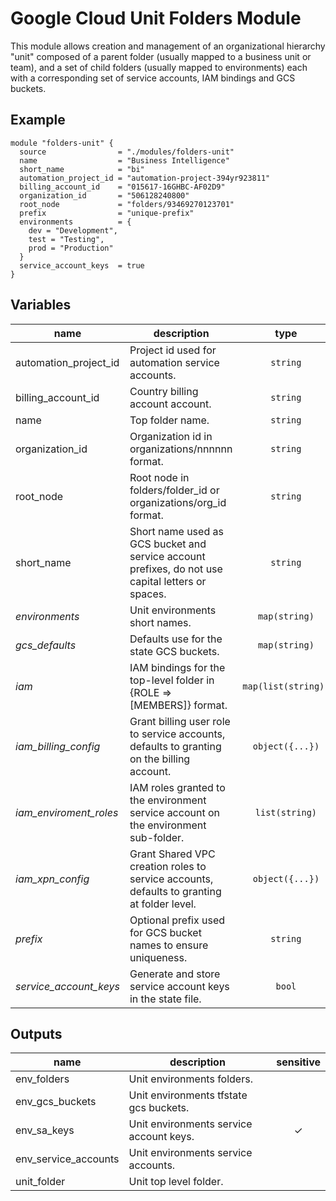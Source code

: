 # Google Cloud Unit Folders Module

This module allows creation and management of an organizational hierarchy "unit" composed of a parent folder (usually mapped to a business unit or team), and a set of child folders (usually mapped to environments) each with a corresponding set of service accounts, IAM bindings and GCS buckets.

## Example

```hcl
module "folders-unit" {
  source                = "./modules/folders-unit"
  name                  = "Business Intelligence"
  short_name            = "bi"
  automation_project_id = "automation-project-394yr923811"
  billing_account_id    = "015617-16GHBC-AF02D9"
  organization_id       = "506128240800"
  root_node             = "folders/93469270123701"
  prefix                = "unique-prefix"
  environments          = {
    dev = "Development",
    test = "Testing",
    prod = "Production"
  }
  service_account_keys  = true
}
```

<!-- BEGIN TFDOC -->
## Variables

| name | description | type | required | default |
|---|---|:---: |:---:|:---:|
| automation_project_id | Project id used for automation service accounts. | <code title="">string</code> | ✓ |  |
| billing_account_id | Country billing account account. | <code title="">string</code> | ✓ |  |
| name | Top folder name. | <code title="">string</code> | ✓ |  |
| organization_id | Organization id in organizations/nnnnnn format. | <code title="">string</code> | ✓ |  |
| root_node | Root node in folders/folder_id or organizations/org_id format. | <code title="">string</code> | ✓ |  |
| short_name | Short name used as GCS bucket and service account prefixes, do not use capital letters or spaces. | <code title="">string</code> | ✓ |  |
| *environments* | Unit environments short names. | <code title="map&#40;string&#41;">map(string)</code> |  | <code title="&#123;&#10;non-prod &#61; &#34;Non production&#34;&#10;prod     &#61; &#34;Production&#34;&#10;&#125;">...</code> |
| *gcs_defaults* | Defaults use for the state GCS buckets. | <code title="map&#40;string&#41;">map(string)</code> |  | <code title="&#123;&#10;location      &#61; &#34;EU&#34;&#10;storage_class &#61; &#34;MULTI_REGIONAL&#34;&#10;&#125;">...</code> |
| *iam* | IAM bindings for the top-level folder in {ROLE => [MEMBERS]} format. | <code title="map&#40;list&#40;string&#41;&#41;">map(list(string))</code> |  | <code title="">{}</code> |
| *iam_billing_config* | Grant billing user role to service accounts, defaults to granting on the billing account. | <code title="object&#40;&#123;&#10;grant      &#61; bool&#10;target_org &#61; bool&#10;&#125;&#41;">object({...})</code> |  | <code title="&#123;&#10;grant      &#61; true&#10;target_org &#61; false&#10;&#125;">...</code> |
| *iam_enviroment_roles* | IAM roles granted to the environment service account on the environment sub-folder. | <code title="list&#40;string&#41;">list(string)</code> |  | <code title="&#91;&#10;&#34;roles&#47;compute.networkAdmin&#34;,&#10;&#34;roles&#47;owner&#34;,&#10;&#34;roles&#47;resourcemanager.folderAdmin&#34;,&#10;&#34;roles&#47;resourcemanager.projectCreator&#34;,&#10;&#93;">...</code> |
| *iam_xpn_config* | Grant Shared VPC creation roles to service accounts, defaults to granting at folder level. | <code title="object&#40;&#123;&#10;grant      &#61; bool&#10;target_org &#61; bool&#10;&#125;&#41;">object({...})</code> |  | <code title="&#123;&#10;grant      &#61; true&#10;target_org &#61; false&#10;&#125;">...</code> |
| *prefix* | Optional prefix used for GCS bucket names to ensure uniqueness. | <code title="">string</code> |  | <code title="">null</code> |
| *service_account_keys* | Generate and store service account keys in the state file. | <code title="">bool</code> |  | <code title="">false</code> |

## Outputs

| name | description | sensitive |
|---|---|:---:|
| env_folders | Unit environments folders. |  |
| env_gcs_buckets | Unit environments tfstate gcs buckets. |  |
| env_sa_keys | Unit environments service account keys. | ✓ |
| env_service_accounts | Unit environments service accounts. |  |
| unit_folder | Unit top level folder. |  |
<!-- END TFDOC -->

